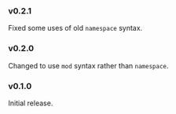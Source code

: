 ### v0.2.1
   Fixed some uses of old `namespace` syntax.

### v0.2.0
   Changed to use `mod` syntax rather than `namespace`.
   
### v0.1.0
   Initial release.
